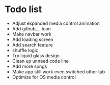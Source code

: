 # Todo list

- Adjust expanded media control animation
- Add github,... icon
- Make navbar work
- Add loading screen
- Add search feature
- shuffle logic
- Try liquid glass design
- Clean up unneed code line
- Add more songs
- Make app still work even switched other tab
- Optimize for OS media control